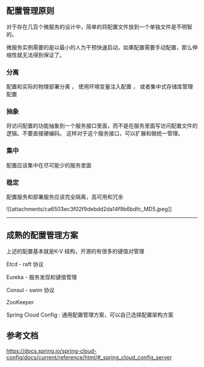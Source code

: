 
## 配置管理原则

对于存在几百个微服务的设计中，简单的将配置文件放到一个单独文件是不明智的。

微服务实例需要的是以最小的人为干预快速启动，如果配置需要手动配置，那么伸缩性就无法得到保证了。

### 分离

配置和实际的物理部署分离 ， 使用环境变量注入配置 ， 或者集中式存储库管理配置

### 抽象

将访问配置的功能抽象到一个服务接口里面，而不是在服务里面写访问配置文件的逻辑。不要直接硬编码。
这样对于这个服务接口，可以扩展和做统一管理。


### 集中

配置应该集中在尽可能少的服务里面

### 稳定

配置服务和部署服务应该完全隔离，高可用和冗余

![[attachments/ca6503ec3f02f9debdd2da14f9b6bdfc_MD5.jpeg]]

---


## 成熟的配置管理方案

上述的配置基本就是K-V 结构，开源的有很多的键值对管理

Etcd - raft 协议

Eureka - 服务发现和键值管理

Consul - swim 协议

ZooKeeper

Spring Cloud Config : 通用配置管理方案，可以自己选择配置架构方案


## 参考文档

https://docs.spring.io/spring-cloud-config/docs/current/reference/html/#_spring_cloud_config_server

